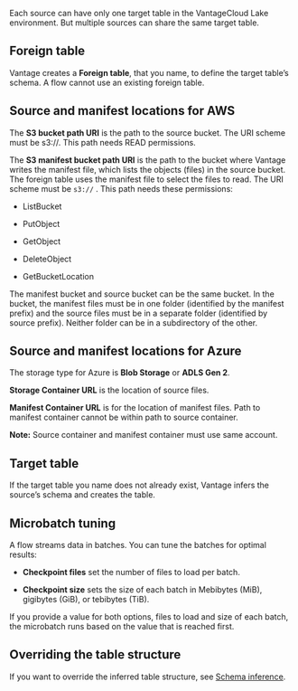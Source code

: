 Each source can have only one target table in the VantageCloud Lake environment. But multiple sources can share the same target table.

## Foreign table


Vantage creates a **Foreign table**, that you name, to define the target table’s schema. A flow cannot use an existing foreign table.

## Source and manifest locations for AWS


The **S3 bucket path URI** is the path to the source bucket. The URI scheme must be s3://. This path needs READ permissions.

The **S3 manifest bucket path URI** is the path to the bucket where Vantage writes the manifest file, which lists the objects (files) in the source bucket. The foreign table uses the manifest file to select the files to read. The URI scheme must be 
    `
    s3://
    `
  . This path needs these permissions:

-   ListBucket


-   PutObject


-   GetObject


-   DeleteObject


-   GetBucketLocation


The manifest bucket and source bucket can be the same bucket. In the bucket, the manifest files must be in one folder (identified by the manifest prefix) and the source files must be in a separate folder (identified by source prefix). Neither folder can be in a subdirectory of the other.

## Source and manifest locations for Azure


The storage type for Azure is **Blob Storage** or **ADLS Gen 2**.

**Storage Container URL** is the location of source files.

**Manifest Container URL** is for the location of manifest files. Path to manifest container cannot be within path to source container.

**Note:** Source container and manifest container must use same account.

## Target table


If the target table you name does not already exist, Vantage infers the source’s schema and creates the table.

## Microbatch tuning


A flow streams data in batches. You can tune the batches for optimal results:

-   **Checkpoint files** set the number of files to load per batch.


-   **Checkpoint size** sets the size of each batch in Mebibytes (MiB), gigibytes (GiB), or tebibytes (TiB).


If you provide a value for both options, files to load and size of each batch, the microbatch runs based on the value that is reached first.

## Overriding the table structure


If you want to override the inferred table structure, see [Schema inference](https://docs.teradata.com/access/sources/dita/topic?dita:topicPath=gjk1703363393392.dita).


